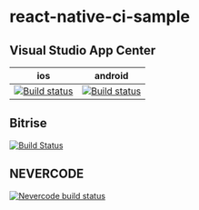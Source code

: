 # react-native-ci-sample

## Visual Studio App Center

|ios|android|
|--|--|
|[![Build status](https://build.appcenter.ms/v0.1/apps/216b1530-e250-4901-884f-e61a55defa93/branches/master/badge)](https://appcenter.ms)|[![Build status](https://build.appcenter.ms/v0.1/apps/31b3728a-5be8-4544-9c8a-b22d2affd565/branches/master/badge)](https://appcenter.ms)|

## Bitrise

[![Build Status](https://www.bitrise.io/app/274a111542c5a862/status.svg?token=DjTiNoIC0xFCYnTvJyyz_A&branch=master)](https://www.bitrise.io/app/274a111542c5a862)

## NEVERCODE

[![Nevercode build status](https://app.nevercode.io/api/projects/5c3bb58c-756a-49fa-b5f1-4a454717fe89/workflows/ce4de088-f334-4449-9de2-e2dd82b79739/status_badge.svg?branch=master)](https://app.nevercode.io/#/project/5c3bb58c-756a-49fa-b5f1-4a454717fe89/workflow/ce4de088-f334-4449-9de2-e2dd82b79739/latestBuild?branch=master)
